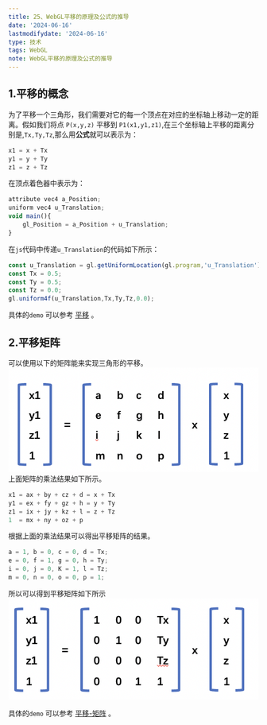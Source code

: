 ```yaml
---
title: 25、WebGL平移的原理及公式的推导
date: '2024-06-16'
lastmodifydate: '2024-06-16'
type: 技术
tags: WebGL
note: WebGL平移的原理及公式的推导
---
```


## 1.平移的概念
为了平移一个三角形，我们需要对它的每一个顶点在对应的坐标轴上移动一定的距离。假如我们将点 `P(x,y,z)` 平移到 `P1(x1,y1,z1)`,在三个坐标轴上平移的距离分别是,`Tx,Ty,Tz`,那么用**公式**就可以表示为：
```js
x1 = x + Tx
y1 = y + Ty
z1 = z + Tz
```
在顶点着色器中表示为：
```js
attribute vec4 a_Position;
uniform vec4 u_Translation;
void main(){
    gl_Position = a_Position + u_Translation;
}
```
在`js`代码中传递`u_Translation`的代码如下所示：
```js
const u_Translation = gl.getUniformLocation(gl.program,'u_Translation');
const Tx = 0.5;
const Ty = 0.5;
const Tz = 0.0;
gl.uniform4f(u_Translation,Tx,Ty,Tz,0.0);
```

具体的`demo` 可以参考 [平移](https://github.com/tangjie-93/WebGL/blob/main/%E8%B7%9F%E7%9D%80%E5%AE%98%E7%BD%91%E5%AD%A6WebGL%2BWebGL%E7%BC%96%E7%A8%8B%E6%8C%87%E5%8D%97/%E6%97%8B%E8%BD%AC%E5%B9%B3%E7%A7%BB%E5%92%8C%E6%97%8B%E8%BD%AC/demo/%E5%B9%B3%E7%A7%BB.html) 。

## 2.平移矩阵
可以使用以下的矩阵能来实现三角形的平移。
<img src='../../images/webgl/平移矩阵.png'>
上面矩阵的乘法结果如下所示。

```js
x1 = ax + by + cz + d = x + Tx
y1 = ex + fy + gz + h = y + Ty
z1 = ix + jy + kz + l = z + Tz
1  = mx + ny + oz + p
```
根据上面的乘法结果可以得出平移矩阵的结果。
```js
a = 1, b = 0, c = 0, d = Tx; 
e = 0, f = 1, g = 0, h = Ty;
i = 0, j = 0, K = 1, l = Tz;
m = 0, n = 0, o = 0, p = 1;
```
所以可以得到平移矩阵如下所示
<img src='../../images/webgl/平移矩阵-推导结果.png'>

具体的`demo` 可以参考 [平移-矩阵](https://github.com/tangjie-93/WebGL/blob/main/%E8%B7%9F%E7%9D%80%E5%AE%98%E7%BD%91%E5%AD%A6WebGL%2BWebGL%E7%BC%96%E7%A8%8B%E6%8C%87%E5%8D%97/%E6%97%8B%E8%BD%AC%E5%B9%B3%E7%A7%BB%E5%92%8C%E6%97%8B%E8%BD%AC/demo/%E5%B9%B3%E7%A7%BB-%E7%9F%A9%E9%98%B5.html) 。

<Valine></Valine>
